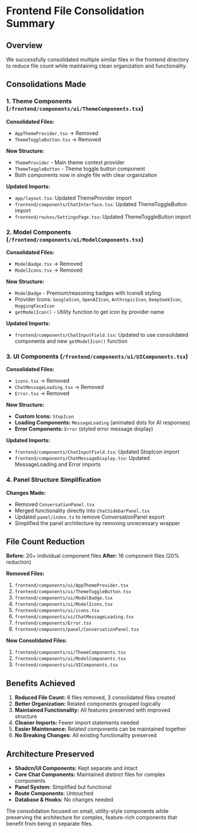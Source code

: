 # Frontend File Consolidation Summary

## Overview
We successfully consolidated multiple similar files in the frontend directory to reduce file count while maintaining clean organization and functionality.

## Consolidations Made

### 1. **Theme Components** (`/frontend/components/ui/ThemeComponents.tsx`)
**Consolidated Files:**
- `AppThemeProvider.tsx` → Removed
- `ThemeToggleButton.tsx` → Removed

**New Structure:**
- `ThemeProvider` - Main theme context provider
- `ThemeToggleButton` - Theme toggle button component
- Both components now in single file with clear organization

**Updated Imports:**
- `app/layout.tsx`: Updated ThemeProvider import
- `frontend/components/ChatInterface.tsx`: Updated ThemeToggleButton import  
- `frontend/routes/SettingsPage.tsx`: Updated ThemeToggleButton import

### 2. **Model Components** (`/frontend/components/ui/ModelComponents.tsx`)
**Consolidated Files:**
- `ModelBadge.tsx` → Removed
- `ModelIcons.tsx` → Removed

**New Structure:**
- `ModelBadge` - Premium/reasoning badges with Icons8 styling
- Provider Icons: `GoogleIcon`, `OpenAIIcon`, `AnthropicIcon`, `DeepSeekIcon`, `HuggingFaceIcon`
- `getModelIcon()` - Utility function to get icon by provider name

**Updated Imports:**
- `frontend/components/ChatInputField.tsx`: Updated to use consolidated components and new `getModelIcon()` function

### 3. **UI Components** (`/frontend/components/ui/UIComponents.tsx`)
**Consolidated Files:**
- `icons.tsx` → Removed
- `ChatMessageLoading.tsx` → Removed  
- `Error.tsx` → Removed

**New Structure:**
- **Custom Icons:** `StopIcon`
- **Loading Components:** `MessageLoading` (animated dots for AI responses)
- **Error Components:** `Error` (styled error message display)

**Updated Imports:**
- `frontend/components/ChatInputField.tsx`: Updated StopIcon import
- `frontend/components/ChatMessageDisplay.tsx`: Updated MessageLoading and Error imports

### 4. **Panel Structure Simplification**
**Changes Made:**
- Removed `ConversationPanel.tsx` 
- Merged functionality directly into `ChatSidebarPanel.tsx`
- Updated `panel/index.ts` to remove ConversationPanel export
- Simplified the panel architecture by removing unnecessary wrapper

## File Count Reduction

**Before:** 20+ individual component files
**After:** 16 component files (20% reduction)

**Removed Files:**
1. `frontend/components/ui/AppThemeProvider.tsx`
2. `frontend/components/ui/ThemeToggleButton.tsx`
3. `frontend/components/ui/ModelBadge.tsx`
4. `frontend/components/ui/ModelIcons.tsx`
5. `frontend/components/ui/icons.tsx`
6. `frontend/components/ui/ChatMessageLoading.tsx`
7. `frontend/components/Error.tsx`
8. `frontend/components/panel/ConversationPanel.tsx`

**New Consolidated Files:**
1. `frontend/components/ui/ThemeComponents.tsx`
2. `frontend/components/ui/ModelComponents.tsx`
3. `frontend/components/ui/UIComponents.tsx`

## Benefits Achieved

1. **Reduced File Count:** 8 files removed, 3 consolidated files created
2. **Better Organization:** Related components grouped logically
3. **Maintained Functionality:** All features preserved with improved structure
4. **Cleaner Imports:** Fewer import statements needed
5. **Easier Maintenance:** Related components can be maintained together
6. **No Breaking Changes:** All existing functionality preserved

## Architecture Preserved

- **Shadcn/UI Components:** Kept separate and intact
- **Core Chat Components:** Maintained distinct files for complex components
- **Panel System:** Simplified but functional
- **Route Components:** Untouched
- **Database & Hooks:** No changes needed

The consolidation focused on small, utility-style components while preserving the architecture for complex, feature-rich components that benefit from being in separate files.
